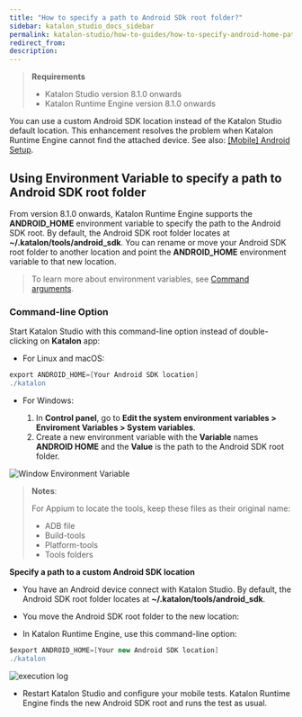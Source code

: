```yaml
---
title: "How to specify a path to Android SDk root folder?"
sidebar: katalon_studio_docs_sidebar
permalink: katalon-studio/how-to-guides/how-to-specify-android-home-path.html
redirect_from:
description:
---
```

<INTRODUCTION>

>**Requirements**
>
> - Katalon Studio version 8.1.0 onwards
> - Katalon Runtime Engine version 8.1.0 onwards

You can use a custom Android SDK location instead of the Katalon Studio default location. This enhancement resolves the problem when Katalon Runtime Engine cannot find the attached device. See also: [[Mobile] Android Setup](https://docs.katalon.com/katalon-studio/tutorials/mobile-android-setup.html#set-up-android-tests-on-windows-and-macos).
## Using Environment Variable to specify a path to Android SDK root folder

From version 8.1.0 onwards, Katalon Runtime Engine supports the **ANDROID_HOME** environment variable to specify the path to the Android SDK root. By default, the Android SDK root folder locates at **~/.katalon/tools/android_sdk**. You can rename or move your Android SDK root folder to another location and point the **ANDROID_HOME** environment variable to that new location.

>To learn more about environment variables, see [Command arguments](https://docs.katalon.com/katalon-studio/docs/common-configuration.html#command-arguments).

### Command-line Option

Start Katalon Studio with this command-line option instead of double-clicking on **Katalon** app:

- For Linux and macOS:

```groovy
export ANDROID_HOME=[Your Android SDK location]
./katalon
```

- For Windows: 
    
    1. In **Control panel**, go to **Edit the system environment variables > Enviroment Variables > System variables**.
    2. Create a new environment variable with the **Variable** names **ANDROID HOME** and the **Value** is the path to the Android SDK root folder.

<img src="" alt="Window Environment Variable">

>**Notes**:
>
> For Appium to locate the tools, keep these files as their original name:
>
> - ADB file
> - Build-tools
> - Platform-tools
> - Tools folders

**Specify a path to a custom Android SDK location**

- You have an Android device connect with Katalon Studio. By default, the Android SDK root folder locates at **~/.katalon/tools/android_sdk**.

- You move the Android SDK root folder to the new location: <NEW LOCATION>

- In Katalon Runtime Engine, use this command-line option:

```groovy
$export ANDROID_HOME=[Your new Android SDK location]
./katalon
```

<img src="" alt="execution log">

- Restart Katalon Studio and configure your mobile tests. Katalon Runtime Engine finds the new Android SDK root and runs the test as usual.